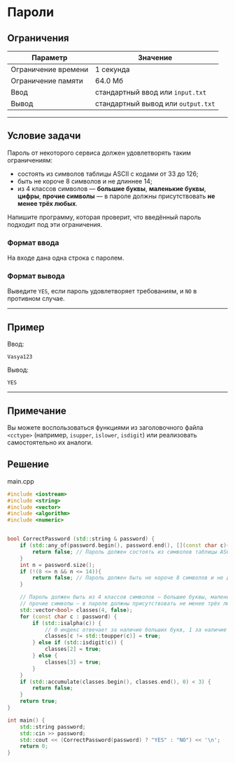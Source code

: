 # Пароли

## Ограничения

| Параметр             | Значение            |
|----------------------|---------------------|
| Ограничение времени  | 1 секунда           |
| Ограничение памяти   | 64.0 Мб             |
| Ввод                 | стандартный ввод или `input.txt` |
| Вывод                | стандартный вывод или `output.txt` |

---

## Условие задачи

Пароль от некоторого сервиса должен удовлетворять таким ограничениям:

- состоять из символов таблицы ASCII с кодами от 33 до 126;
- быть не короче 8 символов и не длиннее 14;
- из 4 классов символов — **большие буквы**, **маленькие буквы**, **цифры**, **прочие символы** — в пароле должны присутствовать **не менее трёх любых**.

Напишите программу, которая проверит, что введённый пароль подходит под эти ограничения.

### Формат ввода

На входе дана одна строка с паролем.

### Формат вывода

Выведите `YES`, если пароль удовлетворяет требованиям, и `NO` в противном случае.

---

## Пример

Ввод:
```
Vasya123
```

Вывод:
```
YES
```

---

## Примечание

Вы можете воспользоваться функциями из заголовочного файла `<cctype>` (например, `isupper`, `islower`, `isdigit`) или реализовать самостоятельно их аналоги.
## Решение

main.cpp
```cpp
#include <iostream>
#include <string>
#include <vector>
#include <algorithm>
#include <numeric>


bool CorrectPassword (std::string & password) {
    if (std::any_of(password.begin(), password.end(), [](const char c){ return !(33 <= c && c <= 126); })){
        return false; // Пароль должен состоять из символов таблицы ASCII с кодами от 33 до 126
    }
    int n = password.size();
    if (!(8 <= n && n <= 14)){
        return false; // Пароль должен быть не короче 8 символов и не длиннее 14;
    }

    // Пароль должен быть из 4 классов символов — большие буквы, маленькие буквы, цифры, 
    // прочие символы — в пароле должны присутствовать не менее трёх любых.
    std::vector<bool> classes(4, false);
    for (const char c : password) {
        if (std::isalpha(c)) {
            // 0 индекс отвечает за наличие больших букв, 1 за наличие маленьких 
            classes[c != std::toupper(c)] = true; 
        } else if (std::isdigit(c)) {
            classes[2] = true;
        } else {
            classes[3] = true;
        }
    }
    if (std::accumulate(classes.begin(), classes.end(), 0) < 3) {
        return false;
    }
    return true;
}

int main() {
    std::string password;
    std::cin >> password;
    std::cout << (CorrectPassword(password) ? "YES" : "NO") << '\n';
    return 0;
}
```
